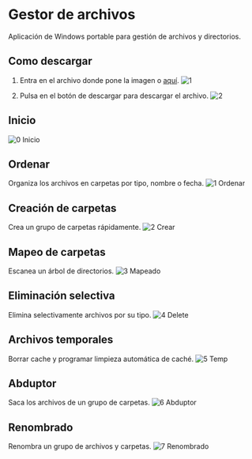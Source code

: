 # Gestor de archivos
Aplicación de Windows portable para gestión de archivos y directorios.


## Como descargar
1. Entra en el archivo donde pone la imagen o [aquí](https://github.com/Xaival/Gestor-de-archivos/raw/main/APP/Gestor%20de%20archivos%20v2021.09.20.exe).
![1](https://user-images.githubusercontent.com/54257745/120911512-580c8700-c688-11eb-82d7-456f822d2b59.png)

2. Pulsa en el botón de descargar para descargar el archivo.
![2](https://user-images.githubusercontent.com/54257745/120911514-58a51d80-c688-11eb-810b-96fb657ef7d5.png)

## Inicio
![0 Inicio](https://user-images.githubusercontent.com/54257745/120906912-a8222400-c65d-11eb-9b21-249788be314a.png)

## Ordenar
Organiza los archivos en carpetas por tipo, nombre o fecha.
![1 Ordenar](https://user-images.githubusercontent.com/54257745/120906913-a8baba80-c65d-11eb-964c-baf60c8341d6.png)

## Creación de carpetas
Crea un grupo de carpetas rápidamente.
![2 Crear](https://user-images.githubusercontent.com/54257745/120906914-a8baba80-c65d-11eb-9547-78f7264f4f37.png)

## Mapeo de carpetas
Escanea un árbol de directorios.
![3 Mapeado](https://user-images.githubusercontent.com/54257745/120906915-a8baba80-c65d-11eb-949c-b5a4132ca7d2.png)

## Eliminación selectiva
Elimina selectivamente archivos por su tipo.
![4 Delete](https://user-images.githubusercontent.com/54257745/120906916-a9535100-c65d-11eb-92c6-320ee0a5d04f.png)

## Archivos temporales
Borrar cache y programar limpieza automática de caché.
![5 Temp](https://user-images.githubusercontent.com/54257745/120906917-a9535100-c65d-11eb-8e52-56fafef49431.png)

## Abduptor
Saca los archivos de un grupo de carpetas.
![6 Abduptor](https://user-images.githubusercontent.com/54257745/120906918-a9ebe780-c65d-11eb-8979-fe432271207f.png)

## Renombrado
Renombra un grupo de archivos y carpetas.
![7 Renombrado](https://user-images.githubusercontent.com/54257745/120906919-a9ebe780-c65d-11eb-9332-6641417d4a25.png)
